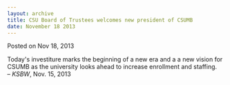 ```yaml
---
layout: archive
title: CSU Board of Trustees welcomes new president of CSUMB
date: November 18 2013
---
```





<span class="date">Posted on Nov 18, 2013    </span>
<p>Today&apos;s investiture marks the beginning of a new era and a a new
vision for CSUMB as the university looks ahead to increase
enrollment and staffing.<br>
&#x2013; <em>KSBW</em>, Nov. 15, 2013</br></p>





